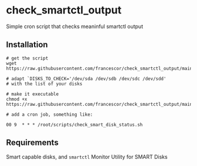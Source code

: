 # check_smartctl_output

Simple cron script that checks meaninful smartctl output

## Installation

```
# get the script
wget https://raw.githubusercontent.com/francescor/check_smartctl_output/main/check_smartctl_disk_status.sh

# adapt `DISKS_TO_CHECK='/dev/sda /dev/sdb /dev/sdc /dev/sdd'
# with the list of your disks

# make it executable
chmod +x https://raw.githubusercontent.com/francescor/check_smartctl_output/main/check_smartctl_disk_status.sh

# add a cron job, something like:

00 9  * * * /root/scripts/check_smart_disk_status.sh
```

## Requirements 

Smart capable disks, and `smartctl` Monitor Utility for SMART Disks
